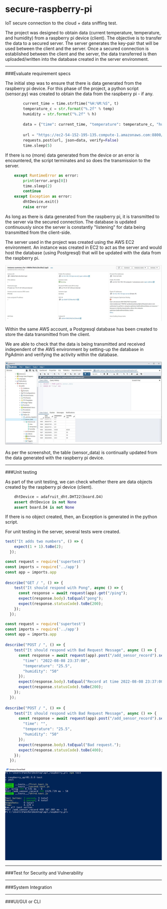 # secure-raspberry-pi
IoT secure connection to the cloud + data sniffing test.

The project was designed to obtain data (current temperature, temperature, and humidity) from a raspberry pi device (client). The objective is to transfer the data to a secured server. The server generates the key-pair that will be used between the client and the server. Once a secured connection is established between the client and the server, the data transferred is then uploaded/written into the database created in the server environment.

___
###Evaluate requirement specs

The initial step was to ensure that there is data generated from the raspberry pi device. For this phase of the project, a python script (sensor.py) was created to obtain the data from the raspberry pi - if any.
~~~ python 
        current_time = time.strftime("%H:%M:%S", t)
        temperature_c = str.format("%.2f" % temp)
        humidity = str.format("%.2f" % h)

        data = {"time": current_time, "temperature": temperature_c, "humidity": humidity}
        
        url = "https://ec2-54-152-195-135.compute-1.amazonaws.com:8800/add_sensor_record"
        requests.post(url, json=data, verify=False)
        time.sleep(5)
~~~

If there is no (more) data generated from the device or an error is encountered, the script terminates and so does the transmission to the server.

~~~ python
    except RuntimeError as error:
        print(error.args[0])
        time.sleep(2)
        continue
    except Exception as error:
        dhtDevice.exit()
        raise error
~~~

As long as there is data generated from the raspberry pi, it is transmitted to the server via the secured connection. The database is updated continuously since the server is constantly "listening" for data being transmitted from the client-side.

The server used in the project was created using the AWS EC2 environment. An instance was created in EC2 to act as the server and would host the database (using Postgresql) that will be updated with the data from the raspberry pi.

![AWS EC2](images/EC2.JPG)

Within the same AWS account, a Postgresql database has been created to store the data transmitted from the client.

We are able to check that the data is being transmitted and received independent of the AWS environment by setting-up the database in PgAdmin and verifying the activity within the database.

![PgAdmin Console](images/POSTGRES.JPG)

As per the screenshot, the table (sensor_data) is continually updated from the data generated with the raspberry pi device. 
___
###Unit testing

As part of the unit testing, we can check whether there are data objects created by the raspberry pi device (client). 

~~~ python
    dhtDevice = adafruit_dht.DHT22(board.D4)
    assert dhtDevice is not None
    assert board.D4 is not None
~~~
If there is no object created, then, an Exception is generated in the python script.

For unit testing in the server, several tests were created.
~~~ JavaScript
test("It adds two numbers", () => {
    expect(1 + 1).toBe(2);
  });
~~~

~~~ JavaScript
const request = require('supertest')
const imports = require('../app')
const app = imports.app

describe("GET / ", () => {
    test("It should respond with Pong", async () => {
      const response = await request(app).get("/ping");
      expect(response.body).toEqual("pong");
      expect(response.statusCode).toBe(200);
    });
  });
~~~

~~~ JavaScript
const request = require('supertest')
const imports = require('../app')
const app = imports.app

describe("POST / ", () => {
    test("It should respond with Bad Request Message", async () => {
      const response = await request(app).post("/add_sensor_record").send({
        "time": "2022-08-08 23:37:00",
        "temperature": "25.5",
        "humidity": "50"
      });
      expect(response.body).toEqual("Record at time 2022-08-08 23:37:00 inserted succesfully.");
      expect(response.statusCode).toBe(200);
    });
  });

describe("POST / ", () => {
    test("It should respond with Bad Request Message", async () => {
      const response = await request(app).post("/add_sensor_record").send({
        "time": "",
        "temperature": "25.5",
        "humidity": "50"
      });
      expect(response.body).toEqual("Bad request.");
      expect(response.statusCode).toBe(400);
    });
  });
~~~
![JavaScript test result](images/secure_raspberry_api_server_tests.png)

___
###Test for Security and Vulnerability


___
###System Integration


___
###UI/GUI or CLI